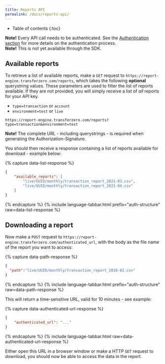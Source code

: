 ```yaml
---
title: Reports API
permalink: /docs/reports-api/
---
```


* Table of contents
{:toc}

<div class="alert alert-info"><b>Note!</b> Every API call needs to be authenticated. See the <a href="{{ "/docs/authentication/" | prepend: site.baseurl }}" class="alert-link">Authentication section</a> for more details on the authentication process.</div>
<div class="alert alert-info"><b>Note!</b> This is not yet available through the SDK.</div>

## Available reports
To retrieve a list of available reports, make a `GET` request to `https://report-engine.transferzero.com/reports`, which takes the following **optional** querystring values. These parameters are used to filter the list of reports available. If they are not provided, you will simply receive a list of _all_ reports for your API key.

* `type=transaction` or `account`
* `environment=test` or `live`

```
https://report-engine.transferzero.com/reports?type=transaction&environment=test
```

<div class="alert alert-info"><b>Note!</b> The complete URL - including querystrings - is required when generating the Authorization-Signature.</div>

You should then receive a response containing a list of reports available for download - example below:

{% capture data-list-response %}
```json
{
    "available_reports": [
        "live/UUID/monthly/transaction_report_2021-03.csv",
        "live/UUID/monthly/transaction_report_2021-04.csv"
    ]
}
```
{% endcapture %}
{% include language-tabbar.html prefix="auth-structure" raw=data-list-response %}

## Downloading a report
Now make a `POST` request to `https://report-engine.transferzero.com/authenticated_url`, with the body as the file name of the report you want to access:

{% capture data-path-response %}
```json
{
  "path":"live/UUID/monthly/transaction_report_2018-02.csv"
}
```
{% endcapture %}
{% include language-tabbar.html prefix="auth-structure" raw=data-path-response %}

This will return a time-sensitive URL, valid for 10 minutes - see example:

{% capture data-authenticated-url-response %}
```json
{
    "authenticated_url": "..."
}
```
{% endcapture %}
{% include language-tabbar.html raw=data-authenticated-url-response %}

Either open this URL in a browser window or make a HTTP `GET` request to download, you should now be able to access the data in the report.
